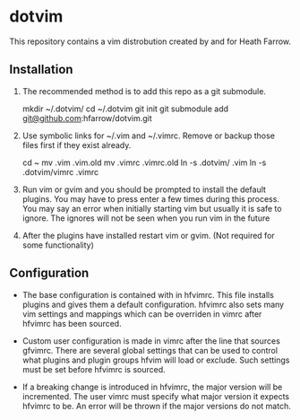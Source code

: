 dotvim
======

This repository contains a vim distrobution created by and for Heath Farrow.

Installation
---------------------------
1.  The recommended method is to add this repo as a git submodule.

    mkdir ~/.dotvim/
    cd ~/.dotvim
    git init
    git submodule add git@github.com:hfarrow/dotvim.git

2.  Use symbolic links for ~/.vim and ~/.vimrc. Remove or backup those files first if they exist already.

    cd ~
    mv .vim .vim.old
    mv .vimrc .vimrc.old
    ln -s .dotvim/ .vim
    ln -s .dotvim/vimrc .vimrc

3.  Run vim or gvim and you should be prompted to install the default plugins. You may have to press enter a few times
    during this process. You may say an error when initially starting vim but usually it is safe to ignore. The ignores
    will not be seen when you run vim in the future

4.  After the plugins have installed restart vim or gvim. (Not required for some functionality)

Configuration
---------------------------
* The base configuration is contained with in hfvimrc. This file installs plugins and gives them a default
   configuration. hfvimrc also sets many vim settings and mappings which can be overriden in vimrc after hfvimrc has
   been sourced.

* Custom user configuration is made in vimrc after the line that sources gfvimrc. There are several global settings that
  can be used to control what plugins and plugin groups hfvim will load or exclude. Such settings must be set before
  hfvimrc is sourced.

* If a breaking change is introduced in hfvimrc, the major version will be incremented. The user vimrc must specify what
  major version it expects hfvimrc to be. An error will be thrown if the major versions do not match.
